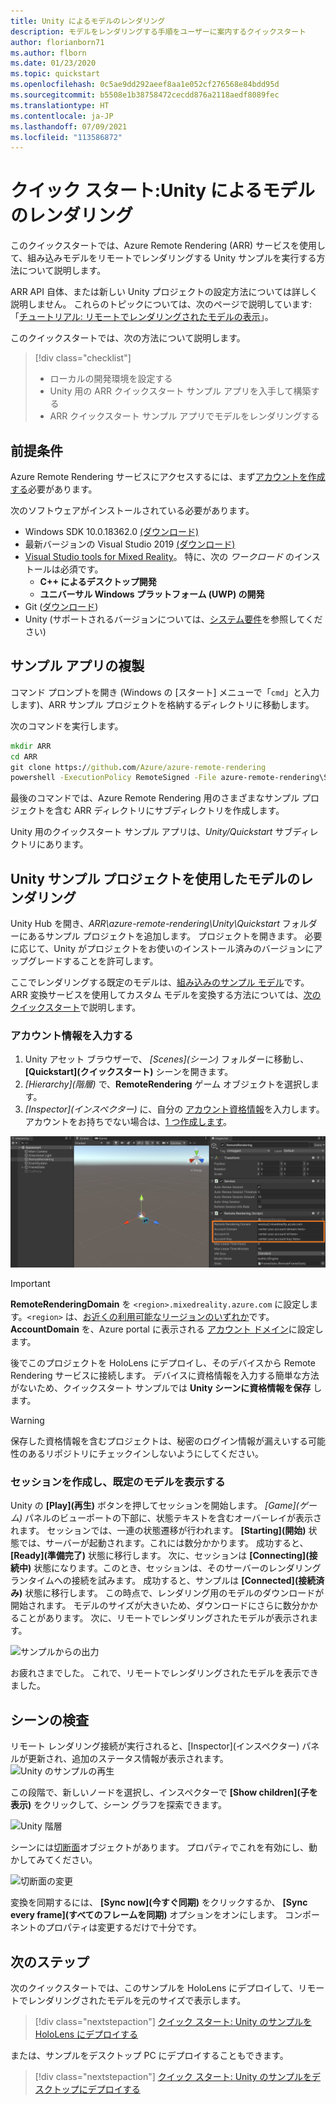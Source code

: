 ```yaml
---
title: Unity によるモデルのレンダリング
description: モデルをレンダリングする手順をユーザーに案内するクイックスタート
author: florianborn71
ms.author: flborn
ms.date: 01/23/2020
ms.topic: quickstart
ms.openlocfilehash: 0c5ae9dd292aeef8aa1e052cf276568e84bdd95d
ms.sourcegitcommit: b5508e1b38758472cecdd876a2118aedf8089fec
ms.translationtype: HT
ms.contentlocale: ja-JP
ms.lasthandoff: 07/09/2021
ms.locfileid: "113586872"
---
```

# <a name="quickstart-render-a-model-with-unity"></a>クイック スタート:Unity によるモデルのレンダリング

このクイックスタートでは、Azure Remote Rendering (ARR) サービスを使用して、組み込みモデルをリモートでレンダリングする Unity サンプルを実行する方法について説明します。

ARR API 自体、または新しい Unity プロジェクトの設定方法については詳しく説明しません。 これらのトピックについては、次のページで説明しています: 「[チュートリアル: リモートでレンダリングされたモデルの表示](../tutorials/unity/view-remote-models/view-remote-models.md)」。

このクイックスタートでは、次の方法について説明します。
> [!div class="checklist"]
>
>* ローカルの開発環境を設定する
>* Unity 用の ARR クイックスタート サンプル アプリを入手して構築する
>* ARR クイックスタート サンプル アプリでモデルをレンダリングする

## <a name="prerequisites"></a>前提条件

Azure Remote Rendering サービスにアクセスするには、まず[アカウントを作成する](../how-tos/create-an-account.md)必要があります。

次のソフトウェアがインストールされている必要があります。

* Windows SDK 10.0.18362.0 [(ダウンロード)](https://developer.microsoft.com/windows/downloads/windows-10-sdk)
* 最新バージョンの Visual Studio 2019 [(ダウンロード)](https://visualstudio.microsoft.com/vs/older-downloads/)
* [Visual Studio tools for Mixed Reality](/windows/mixed-reality/install-the-tools)。 特に、次の *ワークロード* のインストールは必須です。
  * **C++ によるデスクトップ開発**
  * **ユニバーサル Windows プラットフォーム (UWP) の開発**
* Git ([ダウンロード](https://git-scm.com/downloads))
* Unity (サポートされるバージョンについては、[システム要件](../overview/system-requirements.md#unity)を参照してください)

## <a name="clone-the-sample-app"></a>サンプル アプリの複製

コマンド プロンプトを開き (Windows の [スタート] メニューで「`cmd`」と入力します)、ARR サンプル プロジェクトを格納するディレクトリに移動します。

次のコマンドを実行します。

```cmd
mkdir ARR
cd ARR
git clone https://github.com/Azure/azure-remote-rendering
powershell -ExecutionPolicy RemoteSigned -File azure-remote-rendering\Scripts\DownloadUnityPackages.ps1
```

最後のコマンドでは、Azure Remote Rendering 用のさまざまなサンプル プロジェクトを含む ARR ディレクトリにサブディレクトリを作成します。

Unity 用のクイックスタート サンプル アプリは、*Unity/Quickstart* サブディレクトリにあります。

## <a name="rendering-a-model-with-the-unity-sample-project"></a>Unity サンプル プロジェクトを使用したモデルのレンダリング

Unity Hub を開き、*ARR\azure-remote-rendering\Unity\Quickstart* フォルダーにあるサンプル プロジェクトを追加します。
プロジェクトを開きます。 必要に応じて、Unity がプロジェクトをお使いのインストール済みのバージョンにアップグレードすることを許可します。

ここでレンダリングする既定のモデルは、[組み込みのサンプル モデル](../samples/sample-model.md)です。 ARR 変換サービスを使用してカスタム モデルを変換する方法については、[次のクイックスタート](convert-model.md)で説明します。

### <a name="enter-your-account-info"></a>アカウント情報を入力する

1. Unity アセット ブラウザーで、 *[Scenes]\(シーン\)* フォルダーに移動し、 **[Quickstart]\(クイックスタート\)** シーンを開きます。
1. *[Hierarchy]\(階層\)* で、**RemoteRendering** ゲーム オブジェクトを選択します。
1. *[Inspector]\(インスペクター\)* に、自分の [アカウント資格情報](../how-tos/create-an-account.md)を入力します。 アカウントをお持ちでない場合は、[1 つ作成します](../how-tos/create-an-account.md)。

![ARR アカウント情報](./media/arr-sample-account-info.png)

> [!IMPORTANT]
> **RemoteRenderingDomain** を `<region>.mixedreality.azure.com` に設定します。`<region>` は、[お近くの利用可能なリージョンのいずれか](../reference/regions.md)です。
> **AccountDomain** を、Azure portal に表示される [アカウント ドメイン](../how-tos/create-an-account.md#retrieve-the-account-information)に設定します。

後でこのプロジェクトを HoloLens にデプロイし、そのデバイスから Remote Rendering サービスに接続します。 デバイスに資格情報を入力する簡単な方法がないため、クイックスタート サンプルでは **Unity シーンに資格情報を保存** します。

> [!WARNING]
> 保存した資格情報を含むプロジェクトは、秘密のログイン情報が漏えいする可能性のあるリポジトリにチェックインしないようにしてください。

### <a name="create-a-session-and-view-the-default-model"></a>セッションを作成し、既定のモデルを表示する

Unity の **[Play]\(再生\)** ボタンを押してセッションを開始します。 *[Game]\(ゲーム\)* パネルのビューポートの下部に、状態テキストを含むオーバーレイが表示されます。 セッションでは、一連の状態遷移が行われます。 **[Starting]\(開始\)** 状態では、サーバーが起動されます。これには数分かかります。 成功すると、 **[Ready]\(準備完了\)** 状態に移行します。 次に、セッションは **[Connecting]\(接続中\)** 状態になります。このとき、セッションは、そのサーバーのレンダリング ランタイムへの接続を試みます。 成功すると、サンプルは **[Connected]\(接続済み\)** 状態に移行します。 この時点で、レンダリング用のモデルのダウンロードが開始されます。 モデルのサイズが大きいため、ダウンロードにさらに数分かかることがあります。 次に、リモートでレンダリングされたモデルが表示されます。

![サンプルからの出力](media/arr-sample-output.png)

お疲れさまでした。 これで、リモートでレンダリングされたモデルを表示できました。

## <a name="inspecting-the-scene"></a>シーンの検査

リモート レンダリング接続が実行されると、[Inspector]\(インスペクター\) パネルが更新され、追加のステータス情報が表示されます。![Unity のサンプルの再生](./media/arr-sample-configure-session-running.png)

この段階で、新しいノードを選択し、インスペクターで **[Show children]\(子を表示\)** をクリックして、シーン グラフを探索できます。

![Unity 階層](./media/unity-hierarchy.png)

シーンには[切断面](../overview/features/cut-planes.md)オブジェクトがあります。 プロパティでこれを有効にし、動かしてみてください。

![切断面の変更](media/arr-sample-unity-cutplane.png)

変換を同期するには、 **[Sync now]\(今すぐ同期\)** をクリックするか、 **[Sync every frame]\(すべてのフレームを同期\)** オプションをオンにします。 コンポーネントのプロパティは変更するだけで十分です。

## <a name="next-steps"></a>次のステップ

次のクイックスタートでは、このサンプルを HoloLens にデプロイして、リモートでレンダリングされたモデルを元のサイズで表示します。

> [!div class="nextstepaction"]
> [クイック スタート: Unity のサンプルを HoloLens にデプロイする](deploy-to-hololens.md)

または、サンプルをデスクトップ PC にデプロイすることもできます。

> [!div class="nextstepaction"]
> [クイック スタート: Unity のサンプルをデスクトップにデプロイする](deploy-to-desktop.md)